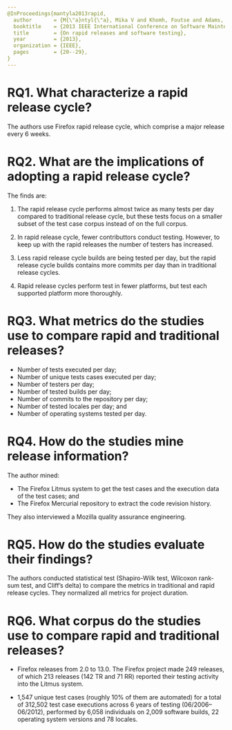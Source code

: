 ```yaml
---
@InProceedings{mantyla2013rapid,
  author       = {M{\"a}ntyl{\"a}, Mika V and Khomh, Foutse and Adams, Bram and Engstr{\"o}m, Emelie and Petersen, Kai},
  booktitle    = {2013 IEEE International Conference on Software Maintenance},
  title        = {On rapid releases and software testing},
  year         = {2013},
  organization = {IEEE},
  pages        = {20--29},
}
---
```


# RQ1. What characterize a rapid release cycle?

The authors use Firefox rapid release cycle, which comprise a major release every 6 weeks.

# RQ2. What are the implications of adopting a rapid release cycle?

The finds are:

  1. The rapid release cycle performs almost twice as many tests per day compared to traditional release cycle, but these tests focus on a smaller subset of the test case corpus instead of on the full corpus.

  2. In rapid release cycle, fewer contributtors conduct testing. However, to keep up with the rapid releases the number of testers has increased.
  
  3. Less rapid release cycle builds are being tested per day, but the rapid release cycle builds contains more commits per day than in traditional release cycles.

  4. Rapid release cycles perform test in fewer platforms, but test each supported platform more thoroughly.

# RQ3. What metrics do the studies use to compare rapid and traditional releases?

  - Number of tests executed per day;
  - Number of unique tests cases executed per day;
  - Number of testers per day;
  - Number of tested builds per day;
  - Number of commits to the repository per day;
  - Number of tested locales per day; and
  - Number of operating systems tested per day.

# RQ4. How do the studies mine release information?

The author mined:
  - The Firefox Litmus system to get the test cases and the execution data of the test cases; and
  - The Firefox Mercurial repository to extract the code revision history.

They also interviewed a Mozilla quality assurance engineering.

# RQ5. How do the studies evaluate their findings?

The authors conducted statistical test (Shapiro-Wilk test, Wilcoxon rank-sum test, and Cliff’s delta) to compare the metrics in traditional and rapid release cycles. They normalized all metrics for project duration.

# RQ6. What corpus do the studies use to compare rapid and traditional releases?

  - Firefox releases from 2.0 to 13.0. The Firefox project made 249 releases, of which 213 releases (142 TR and 71 RR) reported their testing activity into the Litmus system.

  - 1,547 unique test cases (roughly 10% of them are automated) for a total of 312,502 test case executions across 6 years of testing (06/2006–06/2012), performed by 6,058 individuals on 2,009 software builds, 22 operating system versions and 78 locales.
